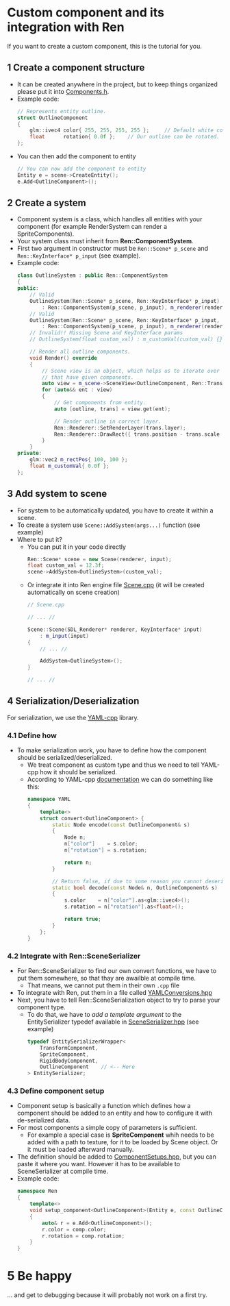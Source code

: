# Custom component and its integration with Ren
If you want to create a custom component, this is the tutorial for you.

## 1 Create a component structure
- It can be created anywhere in the project, but to keep things organized please put it into [Components.h](../src/include/Ren/ECS/Components.h).
- Example code:
    ```C++
    // Represents entity outline.
    struct OutlineComponent
    {
        glm::ivec4 color{ 255, 255, 255, 255 };     // Default white color.
        float      rotation{ 0.0f };    // Our outline can be rotated.
    };
    ```
- You can then add the component to entity
    ```C++
    // You can now add the component to entity
    Entity e = scene->CreateEntity();
    e.Add<OutlineComponent>();
    ```
## 2 Create a system
- Component system is a class, which handles all entities with your component (for example RenderSystem can render a SpriteComponents).
- Your system class must inherit from **Ren::ComponentSystem**.
- First two argument in constructor must be `Ren::Scene* p_scene` and `Ren::KeyInterface* p_input` (see example).
- Example code:
    ```C++
    class OutlineSystem : public Ren::ComponentSystem
    {
    public:
        // Valid
        OutlineSystem(Ren::Scene* p_scene, Ren::KeyInterface* p_input)
            : Ren::ComponentSystem(p_scene, p_input), m_renderer(renderer) {}
        // Valid
        OutlineSystem(Ren::Scene* p_scene, Ren::KeyInterface* p_input, float custom_val) 
            : Ren::ComponentSystem(p_scene, p_input), m_renderer(renderer), m_customVal(custom_val) {}
        // Invalid!! Missing Scene and KeyInterface params
        // OutlineSystem(float custom_val) : m_customVal(custom_val) {}

        // Render all outline components.
        void Render() override
        {
            // Scene view is an object, which helps us to iterate over all entities
            // that have given components.
            auto view = m_scene->SceneView<OutlineComponent, Ren::TransformComponent>();
            for (auto&& ent : view)
            {
                // Get components from entity.
                auto [outline, trans] = view.get(ent);

                // Render outline in correct layer.
                Ren::Renderer::SetRenderLayer(trans.layer);
                Ren::Renderer::DrawRect({ trans.position - trans.scale * 0.5f, trans.scale }, outline.rotation, outline.color);
            }
        }
    private:
        glm::vec2 m_rectPos{ 100, 100 };
        float m_customVal{ 0.0f };
    };
    ```
## 3 Add system to scene
- For system to be automatically updated, you have to create it within a scene. 
- To create a system use `Scene::AddSystem(args...)` function (see example)
- Where to put it?
    - You can put it in your code directly
        ```C++
        Ren::Scene* scene = new Scene(renderer, input);
        float custom_val = 12.3f;
        scene->AddSystem<OutlineSystem>(custom_val);
        ```
    - Or integrate it into Ren engine file [Scene.cpp](../src/Ren/ECS/Scene.cpp) (it will be created automatically on scene creation)
        ```C++
        // Scene.cpp
        
        // ... //

        Scene::Scene(SDL_Renderer* renderer, KeyInterface* input)
            : m_input(input)
        {
            // ... //

            AddSystem<OutlineSystem>();
        }

        // ... //

        ```
## 4 Serialization/Deserialization
For serialization, we use the [YAML-cpp](https://github.com/jbeder/yaml-cpp) library.
### 4.1 Define how
- To make serialization work, you have to define how the component should be serialized/deserialized.
    - We treat component as custom type and thus we need to tell YAML-cpp how it should be serialized. 
    - According to YAML-cpp [documentation](https://github.com/jbeder/yaml-cpp/wiki/Tutorial#converting-tofrom-native-data-types) we can do something like this:
        ```C++
        namespace YAML
        {
            template<>
            struct convert<OutlineComponent> {
                static Node encode(const OutlineComponent& s) 
                {
                    Node n;
                    n["color"]    = s.color;
                    n["rotation"] = s.rotation;

                    return n;
                }

                // Return false, if due to some reason you cannot deserialize it (for example, some unexpected values etc.)
                static bool decode(const Node& n, OutlineComponent& s) 
                {
                    s.color    = n["color"].as<glm::ivec4>();
                    s.rotation = n["rotation"].as<float>();

                    return true;
                }
            };
        }
        ```
### 4.2 Integrate with Ren::SceneSerializer
- For Ren::SceneSerializer to find our own convert functions, we have to put them somewhere, so that thay are awailble at compile time.
    - That means, we cannot put them in their own `.cpp` file
- To integrate with Ren, put them in a file called [YAMLConversions.hpp](../src/include/Ren/ECS/Serialization/YAMLConversions.hpp)
- Next, you have to tell Ren::SceneSerialization object to try to parse your component type.
    - To do that, we have to *add a template argument* to the EntitySerializer typedef available in [SceneSerializer.hpp](../src/include/Ren/ECS/Serialization/SceneSerializer.hpp) (see example)
        ```C++
        typedef EntitySerializerWrapper<
            TransformComponent,
            SpriteComponent,
            RigidBodyComponent,
            OutlineComponent    // <-- Here
        > EntitySerializer;
        ```
### 4.3 Define component setup
- Component setup is basically a function which defines how a component should be added to an entity and how to configure it with de-serialized data.
- For most components a simple copy of parameters is sufficient.
    - For example a special case is **SpriteComponent** whih needs to be added with a path to texture, for it to be loaded by Scene object. Or it must be loaded afterward manually.
- The definition should be added to [ComponentSetups.hpp](../src/include/Ren/ECS/Serialization/ComponentSetups.hpp), but you can paste it where you want. However it has to be available to SceneSerializer at compile time.
- Example code:
    ```C++
    namespace Ren
    {
        template<>
        void setup_component<OutlineComponent>(Entity e, const OutlineComponent& comp)
        {
            auto& r = e.Add<OutlineComponent>();
            r.color = comp.color;
            r.rotation = comp.rotation;
        }
    }
    ```
# 5 Be happy
... and get to debugging because it will probably not work on a first try.
